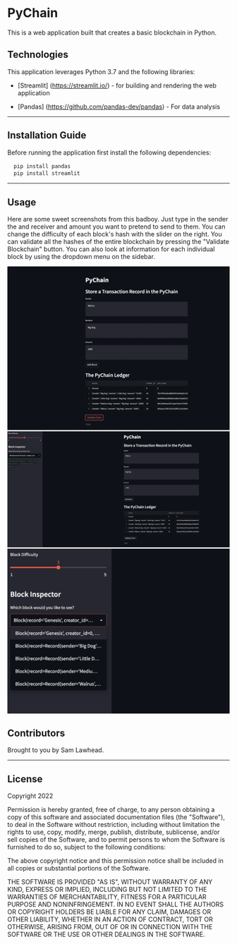 # PyChain

This is a web application built that creates a basic blockchain in Python.

## Technologies

This application leverages Python 3.7 and the following libraries:

* [Streamlit] (https://streamlit.io/) - for building and rendering the web application

* [Pandas] (https://github.com/pandas-dev/pandas) - For data analysis

---

## Installation Guide

Before running the application first install the following dependencies:

```python
  pip install pandas
  pip install streamlit
```

---

## Usage

Here are some sweet screenshots from this badboy. Just type in the sender the and receiver and amount you want to pretend to send to them. You can change the difficulty of each block's hash with the slider on the right. You can validate all the hashes of the entire blockchain by pressing the "Validate Blockchain" button. You can also look at information for each individual block by using the dropdown menu on the sidebar.

<img src=https://github.com/samlawhead/PyChain/blob/main/images/Screen%20Shot%202022-09-25%20at%2015.25.42.png>

<img src=https://github.com/samlawhead/PyChain/blob/main/images/Screen%20Shot%202022-09-25%20at%2015.26.02.png>

<img src=https://github.com/samlawhead/PyChain/blob/main/images/Screen%20Shot%202022-09-25%20at%2015.26.24.png>

## Contributors

Brought to you by Sam Lawhead.

---

## License

Copyright 2022

Permission is hereby granted, free of charge, to any person obtaining a copy of this software and associated documentation files (the "Software"), to deal in the Software without restriction, including without limitation the rights to use, copy, modify, merge, publish, distribute, sublicense, and/or sell copies of the Software, and to permit persons to whom the Software is furnished to do so, subject to the following conditions:

The above copyright notice and this permission notice shall be included in all copies or substantial portions of the Software.

THE SOFTWARE IS PROVIDED "AS IS", WITHOUT WARRANTY OF ANY KIND, EXPRESS OR IMPLIED, INCLUDING BUT NOT LIMITED TO THE WARRANTIES OF MERCHANTABILITY, FITNESS FOR A PARTICULAR PURPOSE AND NONINFRINGEMENT. IN NO EVENT SHALL THE AUTHORS OR COPYRIGHT HOLDERS BE LIABLE FOR ANY CLAIM, DAMAGES OR OTHER LIABILITY, WHETHER IN AN ACTION OF CONTRACT, TORT OR OTHERWISE, ARISING FROM, OUT OF OR IN CONNECTION WITH THE SOFTWARE OR THE USE OR OTHER DEALINGS IN THE SOFTWARE.
